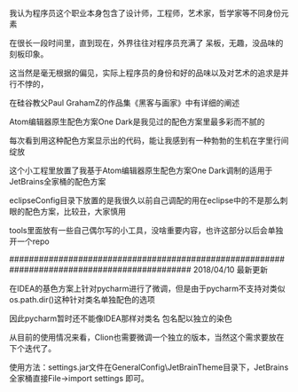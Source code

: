 我认为程序员这个职业本身包含了设计师，工程师，艺术家，哲学家等不同身份元素

在很长一段时间里，直到现在，外界往往对程序员充满了 呆板，无趣，没品味的刻板印象。

这当然是毫无根据的偏见，实际上程序员的身份和好的品味以及对艺术的追求是并行不悖的，

在硅谷教父Paul GrahamZ的作品集《黑客与画家》中有详细的阐述

Atom编辑器原生配色方案One Dark是我见过的配色方案里最多彩而不腻的

每次看到用这种配色方案显示出的代码，能让我感到有一种勃勃的生机在字里行间绽放

这个小工程里放置了我基于Atom编辑器原生配色方案One Dark调制的适用于JetBrains全家桶的配色方案

eclipseConfig目录下放置的是我很久以前自己调配的用在eclipse中的不是那么刺眼的配色方案，比较丑，大家慎用

tools里面放有一些自己偶尔写的小工具，没啥重要内容，也许这部分以后会单独开一个repo

#############################################################################################
2018/04/10 最新更新

在IDEA的基色方案上针对pycharm进行了微调，但是由于pycharm不支持对类似os.path.dir()这种针对类名单独配色的选项

因此pycharm暂时还不能像IDEA那样对类名 包名配以独立的染色

从目前的使用情况来看，Clion也需要微调一个独立的版本，当然这个需求要放在下个迭代了。

使用方法：settings.jar文件在GeneralConfig\JetBrainTheme目录下，JetBrains全家桶直接File->import settings 即可。
